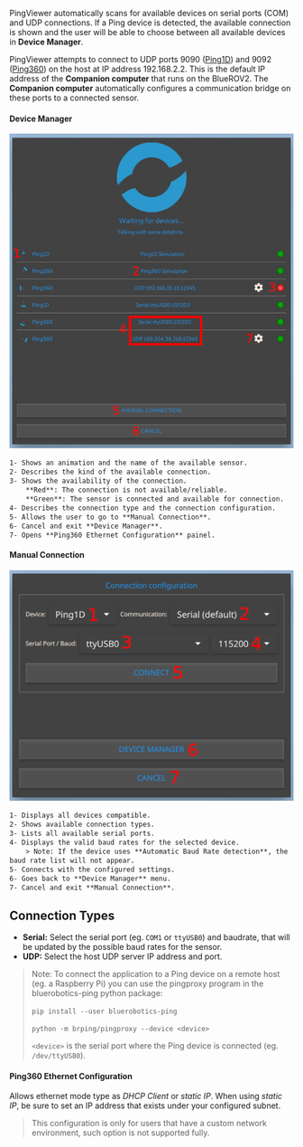PingViewer automatically scans for available devices on serial ports (COM) and UDP connections. If a Ping device is detected, the available connection is shown and the user will be able to choose between all available devices in **Device Manager**.

PingViewer attempts to connect to UDP ports 9090 ([Ping1D](https://bluerobotics.com/store/sensors-sonars-cameras/sonar/ping-sonar-r2-rp/)) and 9092 ([Ping360](https://bluerobotics.com/store/sensors-sonars-cameras/sonar/ping-sonar-r2-rp/)) on the host at IP address 192.168.2.2. This is the default IP address of the **Companion computer** that runs on the BlueROV2. The **Companion computer** automatically configures a communication bridge on these ports to a connected sensor.

#### Device Manager

![Device Manager](images/viewer/device-manager-1.png)

    1- Shows an animation and the name of the available sensor.
    2- Describes the kind of the available connection.
    3- Shows the availability of the connection.
        **Red**: The connection is not available/reliable.
        **Green**: The sensor is connected and available for connection.
    4- Describes the connection type and the connection configuration.
    5- Allows the user to go to **Manual Connection**.
    6- Cancel and exit **Device Manager**.
    7- Opens **Ping360 Ethernet Configuration** painel.

#### Manual Connection

![Manual Connection](images/viewer/device-manager-2.png)

    1- Displays all devices compatible.
    2- Shows available connection types.
    3- Lists all available serial ports.
    4- Displays the valid baud rates for the selected device.
        > Note: If the device uses **Automatic Baud Rate detection**, the baud rate list will not appear.
    5- Connects with the configured settings.
    6- Goes back to **Device Manager** menu.
    7- Cancel and exit **Manual Connection**.

## Connection Types

- **Serial:** Select the serial port (eg. `COM1` or `ttyUSB0`) and baudrate, that will be updated by the possible baud rates for the sensor.
- **UDP:** Select the host UDP server IP address and port.

> Note: To connect the application to a Ping device on a remote host (eg. a Raspberry Pi) you can use the pingproxy program in the bluerobotics-ping python package:
>
> `pip install --user bluerobotics-ping`
>
> `python -m brping/pingproxy --device <device>`
>
> `<device>` is the serial port where the Ping device is connected (eg. `/dev/ttyUSB0`).

#### Ping360 Ethernet Configuration

Allows ethernet mode type as _DHCP Client_ or _static IP_. When using _static IP_, be sure to set an IP address that exists under your configured subnet.

> This configuration is only for users that have a custom network environment, such option is not supported fully.
